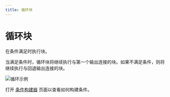 ```yaml
---
title: 循环块
---
```


# 循环块

在条件满足时执行块。

当满足条件时，循环块将继续执行与第一个输出连接的块。如果不满足条件，则将继续执行与回退输出连接的块。

![循环示例](https://s3.ap-southeast-1.amazonaws.com/automa-pub/i/2024/12/03/meu7f-z8.png)

打开 [条件构建器](../reference/condition-builder.md) 页面以查看如何构建条件。